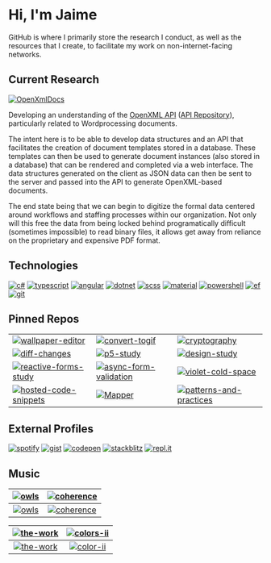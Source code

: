 # Hi, I'm Jaime

GitHub is where I primarily store the research I conduct, as well as the resources that I create, to facilitate my work on non-internet-facing networks.

## Current Research

[![OpenXmlDocs](https://img.shields.io/badge/Repository-OpenXmlDocs-ff5252?style=flat-square)](https://github.com/JaimeStill/OpenXmlDocs)

Developing an understanding of the [OpenXML API](https://docs.microsoft.com/en-us/office/open-xml/working-with-wordprocessingml-documents) ([API Repository](https://github.com/OfficeDev/Open-XML-SDK)), particularly related to Wordprocessing documents.

The intent here is to be able to develop data structures and an API that facilitates the creation of document templates stored in a database. These templates can then be used to generate document instances (also stored in a database) that can be rendered and completed via a web interface. The data structures generated on the client as JSON data can then be sent to the server and passed into the API to generate OpenXML-based documents.

The end state being that we can begin to digitize the formal data centered around workflows and staffing processes within our organization. Not only will this free the data from being locked behind programatically difficult (sometimes impossible) to read binary files, it allows get away from reliance on the proprietary and expensive PDF format.

## Technologies
[![c#](https://img.shields.io/badge/-C%23-ff5252?style=flat-square)](https://docs.microsoft.com/en-us/dotnet/csharp/language-reference/)
[![typescript](https://img.shields.io/badge/-TypeScript-ffab40?style=flat-square)](https://developer.mozilla.org/en-US/docs/Web/JavaScript)
[![angular](https://img.shields.io/badge/-Angular-ffff00?style=flat-square)](https://angular.io)
[![dotnet](https://img.shields.io/badge/-.NET-b2ff59?style=flat-square)](https://docs.microsoft.com/en-us/dotnet/)
[![scss](https://img.shields.io/badge/-SCSS-69f0ae?style=flat-square)](https://sass-lang.com/)
[![material](https://img.shields.io/badge/-Material-64ffda?style=flat-square)](https://material.angular.io)
[![powershell](https://img.shields.io/badge/-PowerShell-40c4ff?style=flat-square)](https://github.com/PowerShell/PowerShell)
[![ef](https://img.shields.io/badge/-EF%20Core-536dfe?style=flat-square)](https://docs.microsoft.com/en-us/ef/core/)
[![git](https://img.shields.io/badge/-Git-b388ff?style=flat-square)](https://git-scm.com)

## Pinned Repos

|   |   |   |
|---|---|---|
[![wallpaper-editor](https://img.shields.io/badge/R&D-Wallpaper%20Editor-ff5252?style=flat-square)](https://github.com/JaimeStill/wallpaper-editor) | [![convert-togif](https://img.shields.io/badge/Utility-Convert--ToGif-ffff00?style=flat-square)](https://github.com/JaimeStill/Convert-ToGif) | [![cryptography](https://img.shields.io/badge/R&D-Cryptography-b2ff59?style=flat-square)](https://github.com/JaimeStill/cryptography)
[![diff-changes](https://img.shields.io/badge/R&D-Diff%20Changes-69f0ae?style=flat-square)](https://github.com/JaimeStill/diff-changes) | [![p5-study](https://img.shields.io/badge/R&D-p5%20Study-64ffda?style=flat-square)](https://github.com/JaimeStill/p5-study) | [![design-study](https://img.shields.io/badge/R&D-Design%20Study-40c4ff?style=flat-square)](https://github.com/JaimeStill/design-study) 
[![reactive-forms-study](https://img.shields.io/badge/R&D-Reactive%20Forms%20Study-536dfe?style=flat-square)](https://github.com/JaimeStill/reactive-forms-study) | [![async-form-validation](https://img.shields.io/badge/R&D-Async%20Form%20Validation-b388ff?style=flat-square)](https://github.com/JaimeStill/async-form-validation) | [![violet-cold-space](https://img.shields.io/badge/R&D-Violet%20Cold%20Space-ea80fc?style=flat-square)](https://github.com/JaimeStill/violet-cold-space) 
[![hosted-code-snippets](https://img.shields.io/badge/R&D-Hosted%20Code%20Snippets-212121?style=flat-square)](https://github.com/JaimeStill/hosted-code-snippets) | [![Mapper](https://img.shields.io/badge/R&D-Mapper-546e7a?style=flat-square)](https://github.com/JaimeStill/Mapper) | [![patterns-and-practices](https://img.shields.io/badge/Archive-Patterns%20and%20Practices-ffffff?style=flat-square)](https://github.com/JaimeStill/PatternsAndPractices) 

## External Profiles

[![spotify](https://img.shields.io/badge/-Spotify-69f0ae?style=flat-square)](https://open.spotify.com/user/jaime.still)
[![gist](https://img.shields.io/badge/-Gist-546e7a?style=flat-square)](https://gist.github.com/JaimeStill)
[![codepen](https://img.shields.io/badge/-Codepen-212121?style=flat-square)](https://codepen.io/JaimeStill) 
[![stackblitz](https://img.shields.io/badge/-StackBlitz-536dfe?style=flat-square)](https://stackblitz.com/@JaimeStill)
[![repl.it](https://img.shields.io/badge/-repl.it-ff5252?style=flat-square)](https://replit.com/@JaimeStill)

## Music

[![owls](https://m.media-amazon.com/images/I/614yi6atl7L.jpg)](https://open.spotify.com/album/6Ue1iqByWrHTVFUkTpnm7D?si=4e5df67516494561) | [![coherence](https://m.media-amazon.com/images/I/61UDxV4fPTL.jpg)](https://open.spotify.com/album/1AJgIx2VM7AV7p9IyiGerS?si=5f76ecfa914a43a1)
|:--:|:--:|
[![owls](https://img.shields.io/badge/Rivers%20of%20Nihil-Where%20Owls%20Know%20My%20Name-8fd989?style=flat-square)](https://open.spotify.com/album/6Ue1iqByWrHTVFUkTpnm7D?si=4e5df67516494561) | [![coherence](https://img.shields.io/badge/Be'lakor-Coherence-f5ece6?style=flat-square)](https://open.spotify.com/album/1AJgIx2VM7AV7p9IyiGerS?si=5f76ecfa914a43a1)

[![the-work](https://www.metalblade.com/us/covers/RiversOfNihil-TheWork.jpg)](https://open.spotify.com/album/7IyzDICfW1Hi7QsnJolkiR) | [![colors-ii](https://static.metacritic.com/images/products/music/9/74243c3bf2ba342d00df2a0c982df9fe.jpg)](https://open.spotify.com/album/0pR2aVMa03OjgroeQcDwQQ)
|:--:|:--:|
[![the-work](https://img.shields.io/badge/Rivers%20of%20Nihil-The%20Work-36758C?style=flat-square)](https://open.spotify.com/album/7IyzDICfW1Hi7QsnJolkiR) | [![color-ii](https://img.shields.io/badge/Between%20the%20Buried%20and%20Me-Colors%20II-BC5345?style=flat-square)](https://open.spotify.com/album/0pR2aVMa03OjgroeQcDwQQ)